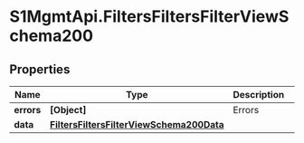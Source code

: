 # S1MgmtApi.FiltersFiltersFilterViewSchema200

## Properties
Name | Type | Description | Notes
------------ | ------------- | ------------- | -------------
**errors** | **[Object]** | Errors | [optional] 
**data** | [**FiltersFiltersFilterViewSchema200Data**](FiltersFiltersFilterViewSchema200Data.md) |  | [optional] 


